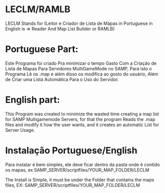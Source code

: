 # LECLM/RAMLB

LECLM Stands for (Leitor e Criador de Lista de Mapas in Portuguese in English is => Reader And Map List Builder or RAMLB)

# Portuguese Part:

Este Programa foi criado Pra minimizar o tempo Gasto Com a Criação de Lista de Mapas Para Servidores MultiGameMode no SAMP, Para isto o Programa Lê os .map e além disso
os modifica ao gosto do usuário, Além de Criar uma Lista Automática Para o Uso do Servidor.

# English part:

This Program was created to minimize the wasted time creating a map list for SAMP Multigamemode Servers, for that the program Reads the .map files and modify it how the user wants, and it creates an automatic List for Server Usage.


# Instalação Portuguese/English

Para instalar é bem simples, ele deve ficar dentro da pasta onde é contido os mapas, ex SAMP_SERVER/scriptfiles/YOUR_MAP_FOLDER/LECLM

The Install is Simple, it must be under the Folder that contains the maps files, EX: SAMP_SERVER/scriptfiles/YOUR_MAP_FOLDER/LECLM
